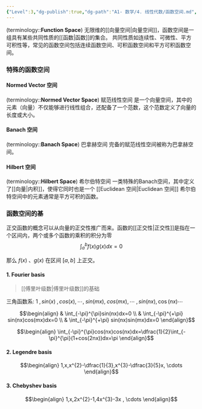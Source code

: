 ```yaml
---
{"Level":3,"dg-publish":true,"dg-path":"A1- 数学/4. 线性代数/函数空间.md","permalink":"/A1- 数学/4. 线性代数/函数空间/","dgPassFrontmatter":true,"noteIcon":"","created":"2024-08-22T19:23:01.000+08:00","updated":"2025-06-30T17:01:34.000+08:00"}
---
```


(terminology::**Function Space**)
无限维的[[向量空间\|向量空间]]，函数空间是一组具有某些共同性质的[[函数\|函数]]的集合。
共同性质如连续性、可微性、平方可积性等，常见的函数空间包括连续函数空间、可积函数空间和平方可积函数空间。

### 特殊的函数空间
#### Normed Vector 空间
(terminology::**Normed Vector Space**)  赋范线性空间
是一个向量空间，其中的元素（向量）不仅能够进行线性组合，还配备了一个范数，这个范数定义了向量的长度或大小。

#### Banach 空间
(terminology::**Banach Space**)   巴拿赫空间
完备的赋范线性空间被称为巴拿赫空间。

#### Hilbert 空间 
(terminology::**Hilbert Space**) 希尔伯特空间
一类特殊的Banach空间，其中定义了[[向量\|内积]]，使得它同时也是一个 [[Euclidean 空间\|Euclidean 空间]]
希尔伯特空间中的元素通常是平方可积的函数。


### 函数空间的基
正交函数的概念可以从向量的正交性推广而来。函数的[[正交性\|正交性]]是指在一个区间内，两个或多个函数的乘积的积分为零
$$\int_{a}^{b} f(x)g(x) dx=0$$

那么 $f(x)$ $、g(x)$ 在区间 $[a,b]$ 上正交。

#### 1. Fourier  basis
>[[傅里叶级数\|傅里叶级数]]的基础

三角函数系: 
$1\;,sin(x)\;,cos(x),\dotsb,\;sin(mx),\;cos(mx),\dotsb\;,sin(nx),\cos(nx) \dotsb$

$$\begin{align}
 & \int_{-\pi}^{\pi}sin(nx)dx=0 \\
 & \int_{-\pi}^{+\pi} sin(nx)cos(mx)dx=0 \\
 & \int_{-\pi}^{+\pi} sin(nx)sin(mx)dx=0
\end{align}$$

$$\begin{align}
\int_{-\pi}^{\pi}cos(nx)cos(nx)dx=\dfrac{1}{2}\int_{-\pi}^{\pi}(1+cos(2nx))dx=\pi
\end{align}$$

#### 2. Legendre basis 
$$\begin{align}
1,x,x^{2}-\dfrac{1}{3},x^{3}-\dfrac{3}{5}x, \cdots
\end{align}$$


#### 3. Chebyshev basis 
$$\begin{align}
1,x,2x^{2}-1,4x^{3}-3x , \cdots
\end{align}$$


